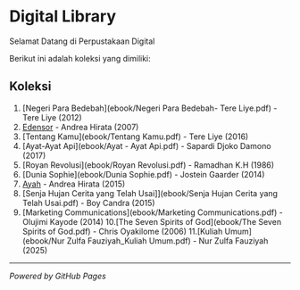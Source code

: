 # Digital Library 

Selamat Datang di Perpustakaan Digital

Berikut ini adalah koleksi yang dimiliki:
## Koleksi

1. [Negeri Para Bedebah](ebook/Negeri Para Bedebah- Tere Liye.pdf) - Tere Liye (2012)
2. [Edensor](ebook/Edensor.pdf) - Andrea Hirata (2007)
3. [Tentang Kamu](ebook/Tentang Kamu.pdf) - Tere Liye (2016)
4. [Ayat-Ayat Api](ebook/Ayat - Ayat Api.pdf) - Sapardi Djoko Damono (2017)
5. [Royan Revolusi](ebook/Royan Revolusi.pdf) - Ramadhan K.H (1986)
6. [Dunia Sophie](ebook/Dunia Sophie.pdf) - Jostein Gaarder (2014)
7. [Ayah](ebook/Ayah.pdf) - Andrea Hirata (2015)
8. [Senja Hujan Cerita yang Telah Usai]](ebook/Senja Hujan Cerita yang Telah Usai.pdf) - Boy Candra (2015)
9. [Marketing Communications](ebook/Marketing Communications.pdf) - Olujimi Kayode (2014) 
10.[The Seven Spirits of God](ebook/The Seven Spirits of God.pdf) - Chris Oyakilome (2006)
11.[Kuliah Umum](ebook/Nur Zulfa Fauziyah_Kuliah Umum.pdf) - Nur Zulfa Fauziyah (2025) 

---

*Powered by GitHub Pages* 
